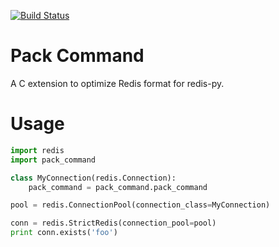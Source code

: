 [![Build Status](https://travis-ci.org/simonz05/pack-command.png?branch=master)](https://travis-ci.org/simonz05/pack-command)

# Pack Command 

A C extension to optimize Redis format for redis-py.

# Usage

```python
import redis
import pack_command

class MyConnection(redis.Connection):
    pack_command = pack_command.pack_command

pool = redis.ConnectionPool(connection_class=MyConnection)

conn = redis.StrictRedis(connection_pool=pool)
print conn.exists('foo')
```
